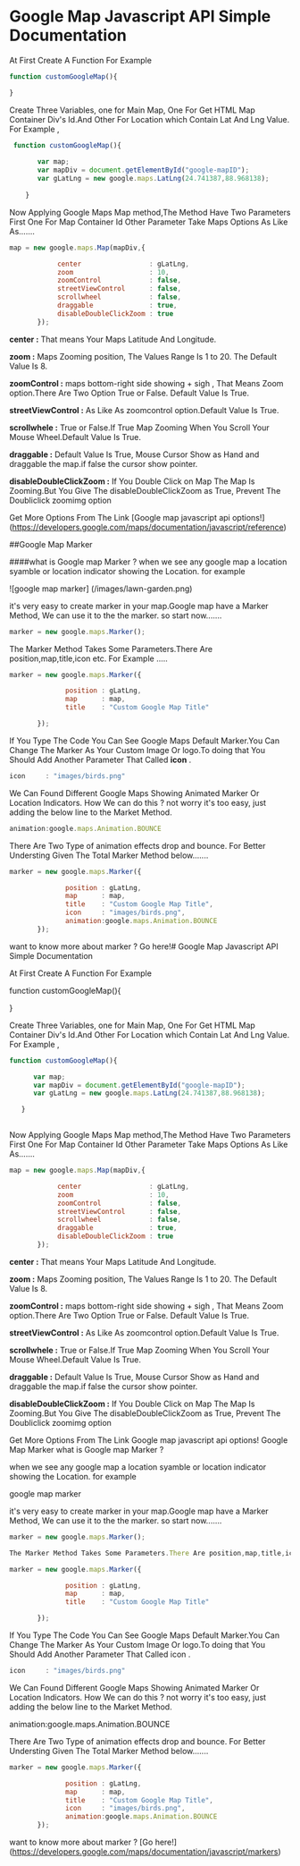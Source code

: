 # Google Map Javascript API Simple Documentation

At First Create A Function For Example 

```javascript
function customGoogleMap(){

}
```

Create Three Variables, one for Main Map, One For Get HTML Map Container Div's Id.And Other For Location which Contain Lat And Lng Value. For Example ,

```javascript
 function customGoogleMap(){
      
       var map;
       var mapDiv = document.getElementById("google-mapID");
       var gLatLng = new google.maps.LatLng(24.741387,88.968138);
       
    }
```    
Now Applying Google Maps Map method,The Method Have Two Parameters First One For Map Container Id Other Parameter Take Maps Options
As Like As.......

```javascript
map = new google.maps.Map(mapDiv,{

       	    center                 : gLatLng,
       	    zoom                   : 10,
       	    zoomControl            : false,
       	    streetViewControl      : false,
       	    scrollwheel            : false,
       	    draggable              : true,
       	    disableDoubleClickZoom : true
       });
```       
**center :** That means Your Maps Latitude And Longitude.

**zoom :** Maps Zooming position, The Values Range Is 1 to 20. The Default Value Is 8.

**zoomControl :** maps bottom-right side showing + sigh , That Means Zoom option.There Are Two Option True or False. Default Value Is True.

**streetViewControl :** As Like As zoomcontrol option.Default Value Is True.

**scrollwhele :** True or False.If True Map Zooming When You Scroll Your Mouse Wheel.Default Value Is True.

**draggable :** Default Value Is True, Mouse Cursor Show as Hand and draggable the map.if false the cursor show pointer.

**disableDoubleClickZoom :** If You Double Click on Map The Map Is Zooming.But You Give The disableDoubleClickZoom as True, Prevent The Doubliclick zoomimg option

Get More Options From The Link [Google map javascript api options!] (https://developers.google.com/maps/documentation/javascript/reference)



##Google Map Marker

####what is Google map Marker ?
when we see any google map a location syamble or location indicator showing the Location. for example

![google map marker] (/images/lawn-garden.png)


it's very easy to create marker in your map.Google map have a Marker Method, We can use it to the the marker. so start now.......

```javascript
marker = new google.maps.Marker();
```

The Marker Method Takes Some Parameters.There Are position,map,title,icon etc. For Example .....


```javascript
marker = new google.maps.Marker({

       	      position : gLatLng,
       	      map      : map,
       	      title    : "Custom Google Map Title"

       });
```       

If You Type The Code You Can See Google Maps Default Marker.You Can Change The Marker As Your Custom Image Or logo.To doing that You Should Add Another Parameter That Called **icon** .

```javascript 
icon     : "images/birds.png"
```

We Can Found Different Google Maps Showing Animated Marker Or Location Indicators. How We can do this ?
not worry it's too easy, just adding the below line to the Market Method.

```javascript
animation:google.maps.Animation.BOUNCE
```
There Are Two Type of animation effects drop and bounce.
For Better Understing Given The Total Marker Method below.......

```javascript
marker = new google.maps.Marker({

       	      position : gLatLng,
       	      map      : map,
       	      title    : "Custom Google Map Title",
       	      icon     : "images/birds.png",
       	      animation:google.maps.Animation.BOUNCE
       });
 ```      




want to know more about marker ? Go here!# Google Map Javascript API Simple Documentation

At First Create A Function For Example

function customGoogleMap(){

}

Create Three Variables, one for Main Map, One For Get HTML Map Container Div's Id.And Other For Location which Contain Lat And Lng Value. For Example ,
 
 ```javascript
 function customGoogleMap(){

       var map;
       var mapDiv = document.getElementById("google-mapID");
       var gLatLng = new google.maps.LatLng(24.741387,88.968138);

    }
    
  ```  

Now Applying Google Maps Map method,The Method Have Two Parameters First One For Map Container Id Other Parameter Take Maps Options As Like As.......

```javascript
map = new google.maps.Map(mapDiv,{

            center                 : gLatLng,
            zoom                   : 10,
            zoomControl            : false,
            streetViewControl      : false,
            scrollwheel            : false,
            draggable              : true,
            disableDoubleClickZoom : true
       });
```

**center :** That means Your Maps Latitude And Longitude.

**zoom :** Maps Zooming position, The Values Range Is 1 to 20. The Default Value Is 8.

**zoomControl :** maps bottom-right side showing + sigh , That Means Zoom option.There Are Two Option True or False. Default Value Is True.

**streetViewControl :** As Like As zoomcontrol option.Default Value Is True.

**scrollwhele :** True or False.If True Map Zooming When You Scroll Your Mouse Wheel.Default Value Is True.

**draggable :** Default Value Is True, Mouse Cursor Show as Hand and draggable the map.if false the cursor show pointer.

**disableDoubleClickZoom :** If You Double Click on Map The Map Is Zooming.But You Give The disableDoubleClickZoom as True, Prevent The Doubliclick zoomimg option

Get More Options From The Link Google map javascript api options!
Google Map Marker
what is Google map Marker ?

when we see any google map a location syamble or location indicator showing the Location. for example

google map marker

it's very easy to create marker in your map.Google map have a Marker Method, We can use it to the the marker. so start now.......

```javascript
marker = new google.maps.Marker();

The Marker Method Takes Some Parameters.There Are position,map,title,icon etc. For Example .....

marker = new google.maps.Marker({

              position : gLatLng,
              map      : map,
              title    : "Custom Google Map Title"

       });
```

If You Type The Code You Can See Google Maps Default Marker.You Can Change The Marker As Your Custom Image Or logo.To doing that You Should Add Another Parameter That Called icon .

```javascript
icon     : "images/birds.png"
```
We Can Found Different Google Maps Showing Animated Marker Or Location Indicators. How We can do this ? not worry it's too easy, just adding the below line to the Market Method.

animation:google.maps.Animation.BOUNCE

There Are Two Type of animation effects drop and bounce. For Better Understing Given The Total Marker Method below.......

```javascript
marker = new google.maps.Marker({

              position : gLatLng,
              map      : map,
              title    : "Custom Google Map Title",
              icon     : "images/birds.png",
              animation:google.maps.Animation.BOUNCE
       });
```

want to know more about marker ? [Go here!] (https://developers.google.com/maps/documentation/javascript/markers)
